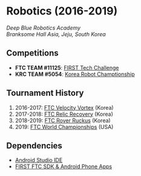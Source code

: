 # Robotics (2016-2019)
*Deep Blue Robotics Academy*  
*Branksome Hall Asia, Jeju, South Korea*  
  
## Competitions
- **FTC TEAM #11125**: [FIRST Tech Challenge](http://www.firstinspires.org/robotics/ftc)
- **KRC TEAM #5054**: [Korea Robot Champtionship](www.fest.or.kr)
  
## Tournament History
1. 2016-2017: [FTC Velocity Vortex](https://en.wikipedia.org/wiki/FIRST_Tech_Challenge) (Korea)
2. 2017-2018: [FTC Relic Recovery](https://en.wikipedia.org/wiki/FIRST_Tech_Challenge) (Korea)
3. 2018-2019: [FTC Rover Ruckus](https://en.wikipedia.org/wiki/Rover_Ruckus) (Korea)
4. 2019: [FTC World Championships](https://www.firstchampionship.org/detroit) (USA)
  
## Dependencies
- [Android Studio IDE](https://developer.android.com/studio)
- [FIRST FTC SDK & Android Phone Apps](https://github.com/ftctechnh/ftc_app)
